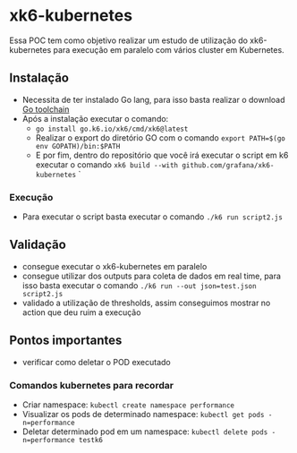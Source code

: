 # xk6-kubernetes

Essa POC tem como objetivo realizar um estudo de utilização do xk6-kubernetes para execução em paralelo com vários cluster em Kubernetes.

## Instalação

- Necessita de ter instalado Go lang, para isso basta realizar o download [Go toolchain](https://go101.org/article/go-toolchain.html)
- Após a instalação executar o comando:
  - `go install go.k6.io/xk6/cmd/xk6@latest`
  - Realizar o export do diretório GO com o comando `export PATH=$(go env GOPATH)/bin:$PATH`
  - E por fim, dentro do repositório que você irá executar o script em k6 executar o comando `xk6 build --with github.com/grafana/xk6-kubernetes`
`
### Execução

- Para executar o script basta executar o comando `./k6 run script2.js`


## Validação

- consegue executar o xk6-kubernetes em paralelo
- consegue utilizar dos outputs para coleta de dados em real time, para isso basta executar o comando `./k6 run --out json=test.json script2.js`
- validado a utilização de thresholds, assim conseguimos mostrar no action que deu ruim a execução

## Pontos importantes

- verificar como deletar o POD executado


### Comandos kubernetes para recordar

- Criar namespace: `kubectl create namespace performance`
- Visualizar os pods de determinado namespace: `kubectl get pods -n=performance`
- Deletar determinado pod em um namespace: `kubectl delete pods -n=performance testk6`